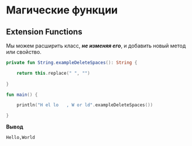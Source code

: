 # Магические функции

## Extension Functions 
Мы можем расширить класс, ***не изменяя его***, и добавить новый метод или свойство.

```kotlin
private fun String.exampleDeleteSpaces(): String {

    return this.replace(" ", "")
    
}

fun main() {

    println("H el lo   , W or ld".exampleDeleteSpaces()) 

} 
```
**Вывод**
```
Hello,World
```
